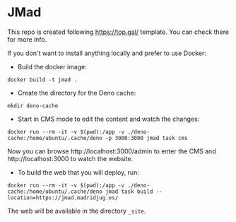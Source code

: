 # JMad

This repo is created following https://top.gal/ template. You can check there for more info.

If you don't want to install anything locally and prefer to use Docker:

- Build the docker image:
```shell
docker build -t jmad .
```

- Create the directory for the Deno cache:
```shell
mkdir deno-cache
```

- Start in CMS mode to edit the content and watch the changes:
```shell
docker run --rm -it -v $(pwd):/app -v ./deno-cache:/home/ubuntu/.cache/deno -p 3000:3000 jmad task cms
```

Now you can browse http://localhost:3000/admin to enter the CMS and http://localhost:3000 to watch the website.

- To build the web that you will deploy, run:
```shell
docker run --rm -it -v $(pwd):/app -v ./deno-cache:/home/ubuntu/.cache/deno jmad task build --location=https://jmad.madridjug.es/
```
The web will be available in the directory `_site`.

